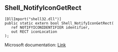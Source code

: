 ## Shell_NotifyIconGetRect

```
[DllImport("shell32.dll")]
public static extern bool Shell_NotifyIconGetRect(
   ref NOTIFYICONIDENTIFIER identifier,
   out RECT iconLocation
);
```

Microsoft documentation: [Link](https://docs.microsoft.com/en-us/windows/win32/api/shellapi/nf-shellapi-shell_notifyicongetrect)
